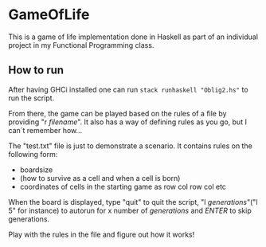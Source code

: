 # GameOfLife
This is a game of life implementation done in Haskell as part of an individual project in my Functional Programming class.

## How to run

After having GHCi installed one can run `stack runhaskell "Oblig2.hs"` to run the script.

From there, the game can be played based on the rules of a file by providing "r *filename*". It also has a way of defining rules as you go, but I can´t remember how...

The "test.txt" file is just to demonstrate a scenario. It contains rules on the following form: 
<ul>
<li>boardsize</li>
<li>(how to survive as a cell and when a cell is born)</li>
<li>coordinates of cells in the starting game as row col row col etc</li>
</ul>

When the board is displayed, type "quit" to quit the script, "l *generations*"("l 5" for instance) to autorun for x number of *generations* and *ENTER* to skip generations.

Play with the rules in the file and figure out how it works!

